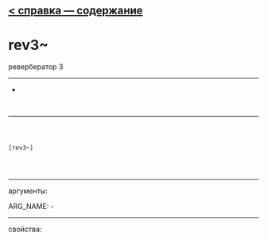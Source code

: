 [< справка — содержание](ceammc_lib.html)
---

# rev3~


ревербератор 3

---

-
<br>


---


```



[rev3~]


            
```

---
аргументы:

ARG_NAME: -<br>

---
свойства:


